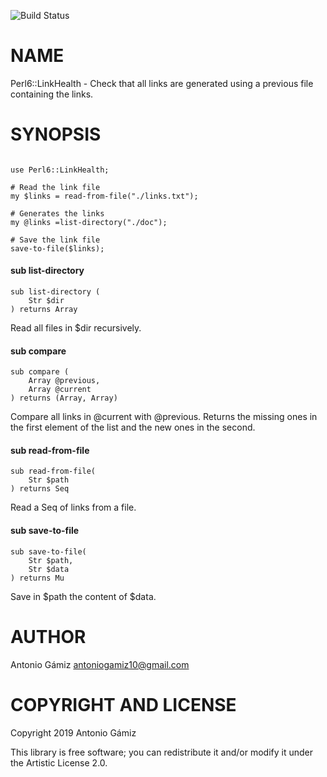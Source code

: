 ![![Build Status](https://travis-ci.com/antoniogamiz/Perl6-LinkHealth.svg?branch=master)](https://travis-ci.com/antoniogamiz/Perl6-LinkHealth)

# NAME

Perl6::LinkHealth - Check that all links are generated using a previous file containing the links.

# SYNOPSIS

```perl6

use Perl6::LinkHealth;

# Read the link file
my $links = read-from-file("./links.txt");

# Generates the links
my @links =list-directory("./doc");

# Save the link file
save-to-file($links);

```

#### sub list-directory

```perl6
sub list-directory (
    Str $dir
) returns Array
```

Read all files in \$dir recursively.

#### sub compare

```perl6
sub compare (
    Array @previous,
    Array @current
) returns (Array, Array)
```

Compare all links in @current with @previous. Returns the missing ones in the first element of the list and the new ones in the second.

#### sub read-from-file

```perl6
sub read-from-file(
    Str $path
) returns Seq
```

Read a Seq of links from a file.

#### sub save-to-file

```perl6
sub save-to-file(
    Str $path,
    Str $data
) returns Mu
```

Save in $path the content of $data.

# AUTHOR

Antonio Gámiz <antoniogamiz10@gmail.com>

# COPYRIGHT AND LICENSE

Copyright 2019 Antonio Gámiz

This library is free software; you can redistribute it and/or modify it under the Artistic License 2.0.

